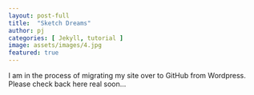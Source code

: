 ```yaml
---
layout: post-full
title:  "Sketch Dreams"
author: pj
categories: [ Jekyll, tutorial ]
image: assets/images/4.jpg
featured: true
---
```

I am in the process of migrating my site over to GitHub from Wordpress. Please check back here real soon...